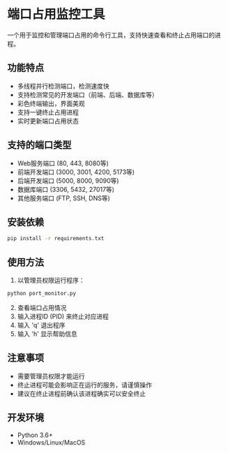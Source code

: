 # 端口占用监控工具

一个用于监控和管理端口占用的命令行工具，支持快速查看和终止占用端口的进程。

## 功能特点

- 多线程并行检测端口，检测速度快
- 支持检测常见的开发端口（前端、后端、数据库等）
- 彩色终端输出，界面美观
- 支持一键终止占用进程
- 实时更新端口占用状态

## 支持的端口类型

- Web服务端口 (80, 443, 8080等)
- 前端开发端口 (3000, 3001, 4200, 5173等)
- 后端开发端口 (5000, 8000, 9090等)
- 数据库端口 (3306, 5432, 27017等)
- 其他服务端口 (FTP, SSH, DNS等)

## 安装依赖

```bash
pip install -r requirements.txt
```

## 使用方法

1. 以管理员权限运行程序：
```bash
python port_monitor.py
```

2. 查看端口占用情况
3. 输入进程ID (PID) 来终止对应进程
4. 输入 'q' 退出程序
5. 输入 'h' 显示帮助信息

## 注意事项

- 需要管理员权限才能运行
- 终止进程可能会影响正在运行的服务，请谨慎操作
- 建议在终止进程前确认该进程确实可以安全终止

## 开发环境

- Python 3.6+
- Windows/Linux/MacOS